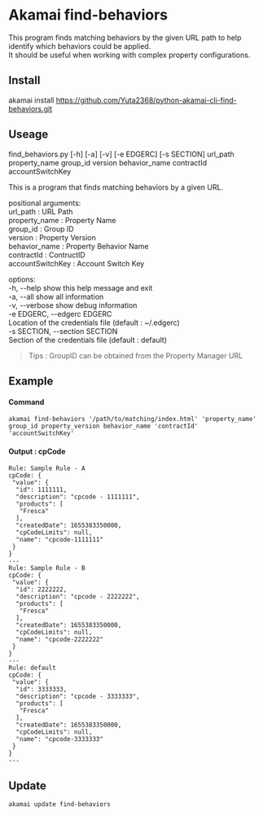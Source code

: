 # Akamai find-behaviors
This program finds matching behaviors by the given URL path to help identify which behaviors could be applied.  
It should be useful when working with complex property configurations.  

## Install
akamai install https://github.com/Yuta2368/python-akamai-cli-find-behaviors.git  

## Useage
find_behaviors.py [-h] [-a] [-v] [-e EDGERC] [-s SECTION] url_path property_name group_id version behavior_name contractId accountSwitchKey  

This is a program that finds matching behaviors by a given URL.  

positional arguments:  
  url_path              : URL Path  
  property_name         : Property Name  
  group_id              : Group ID  
  version               : Property Version  
  behavior_name         : Property Behavior Name  
  contractId            : ContructID  
  accountSwitchKey      : Account Switch Key  

options:  
  -h, --help            show this help message and exit  
  -a, --all             show all information  
  -v, --verbose         show debug information  
  -e EDGERC, --edgerc EDGERC  
                        Location of the credentials file (default : ~/.edgerc)  
  -s SECTION, --section SECTION  
                        Section of the credentials file (default : default)   
> Tips : GroupID can be obtained from the Property Manager URL    

## Example
#### Command
```
akamai find-behaviors '/path/to/matching/index.html' 'property_name' group_id property_version behavior_name 'contractId' 'accountSwitchKey'
```
#### Output : cpCode
```
Rule: Sample Rule - A
cpCode: {
 "value": {
  "id": 1111111,
  "description": "cpcode - 1111111",
  "products": [
   "Fresca"
  ],
  "createdDate": 1655383350000,
  "cpCodeLimits": null,
  "name": "cpcode-1111111"
 }
}
---
Rule: Sample Rule - B
cpCode: {
 "value": {
  "id": 2222222,
  "description": "cpcode - 2222222",
  "products": [
   "Fresca"
  ],
  "createdDate": 1655383350000,
  "cpCodeLimits": null,
  "name": "cpcode-2222222"
 }
}
---
Rule: default
cpCode: {
 "value": {
  "id": 3333333,
  "description": "cpcode - 3333333",
  "products": [
   "Fresca"
  ],
  "createdDate": 1655383350000,
  "cpCodeLimits": null,
  "name": "cpcode-3333333"
 }
}
---
```

## Update
```
akamai update find-behaviors
```